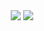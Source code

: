 <div align=center>
  <img src="https://img.shields.io/badge/Java-007396?style=for-the-badge&logo=Java&logoColor=white">
  <img src="https://img.shields.io.badge/JavaScript-F7DF1E?style=for-the-badge&logo=javascript&logoColor=black">
</div>
